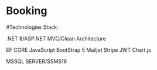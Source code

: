 # Booking
 
#Technologies Stack:

.NET 8/ASP.NET MVC/Clean Architecture


EF CORE
JavaScript
BootStrap 5
Mailjet
Stripe
JWT
Chart.js

MSSQL SERVER/SSMS19

